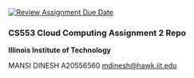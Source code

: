 [![Review Assignment Due Date](https://classroom.github.com/assets/deadline-readme-button-24ddc0f5d75046c5622901739e7c5dd533143b0c8e959d652212380cedb1ea36.svg)](https://classroom.github.com/a/4oeFqbG6)
### CS553 Cloud Computing Assignment 2 Repo
**Illinois Institute of Technology**  

MANSI DINESH
A20556560
mdinesh@hawk.iit.edu
